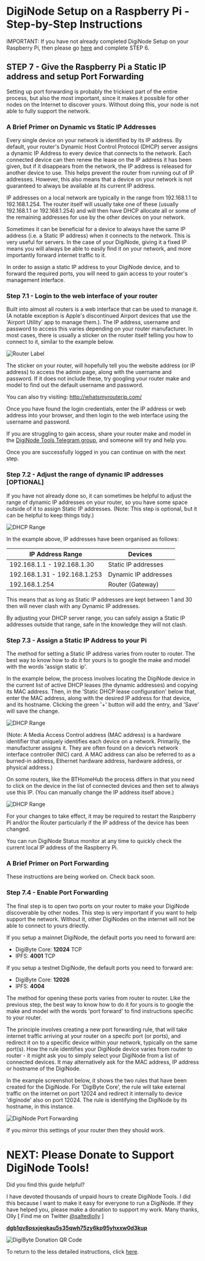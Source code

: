 # DigiNode Setup on a Raspberry Pi - Step-by-Step Instructions

IMPORTANT: If you have not already completed DigiNode Setup on your Raspberry Pi, then please go [here](/docs/rpi_setup_step6_run_diginode_setup.md) and complete STEP 6.


## STEP 7 - Give the Raspberry Pi a Static IP address and setup Port Forwarding

Setting up port forwarding is probably the trickiest part of the entire process, but also the most important, since it makes it possible for other nodes on the Internet to discover yours. Without doing this, your node is not able to fully support the network.


### A Brief Primer on Dynamic vs Static IP Addresses

Every single device on your network is identified by its IP address. By default, your router's Dynamic Host Control Protocol (DHCP) server assigns a dynamic IP Address to every device that connects to the network. Each connected device can then renew the lease on the IP address it has been given, but if it disappears from the network, the IP address is released for another device to use. This helps prevent the router from running out of IP addresses. However, this also means that a device on your network is not guaranteed to always be available at its current IP address.

IP addresses on a local network are typically in the range from 192.168.1.1 to 192.168.1.254. The router itself will usually take one of these (usually 192.168.1.1 or 192.168.1.254) and will then have DHCP allocate all or some of the remaining addresses for use by the other devices on your network.

Sometimes it can be beneficial for a device to always have the same IP address (i.e. a Static IP address) when it connects to the network. This is very useful for servers. In the case of your DigiNode, giving it a fixed IP means you will always be able to easily find it on your network, and more importantly forward internet traffic to it.

In order to assign a static IP address to your DigiNode device, and to forward the required ports, you will need to gain access to your router's management interface.


### Step 7.1 - Login to the web interface of your router

Built into almost all routers is a web interface that can be used to manage it. (A notable exception is Apple's discontinued Airport devices that use the 'Airport Utility' app to manage them.). The IP address, username and password to access this varies depending on your router manufacturer. In most cases, there is usually a sticker on the router itself telling you how to connect to it, similar to the example below.

![Router Label](/images/router_label.jpg)

The sticker on your router, will hopefully tell you the website address (or IP address) to access the admin page, along with the username and password. If it does not include these, try googling your router make and model to find out the default username and password.

You can also try visiting: http://whatsmyrouterip.com/

Once you have found the login credentials, enter the IP address or web address into your browser, and then login to the web interface using the username and password.

If you are struggling to gain access, share your router make and model in the [DigiNode Tools Telegram group](https://t.me/DigiNodeTools), and someone will try and help you.

Once you are successfully logged in you can continue on with the next step.


### Step 7.2 - Adjust the range of dynamic IP addresses [OPTIONAL]

If you have not already done so, it can sometimes be helpful to adjust the range of dynamic IP addresses on your router, so you have some space outside of it to assign Static IP addresses. (Note: This step is optional, but it can be helpful to keep things tidy.)

![DHCP Range](/images/dhcp_settings.png)

In the example above, IP addresses have been organised as follows:

| IP Address Range              | Devices                   |
|-------------------------------|---------------------------|
| 192.168.1.1 - 192.168.1.30 	| Static IP addresses		|
| 192.168.1.31 - 192.168.1.253	| Dynamic IP addresses		|
| 192.168.1.254   				| Router (Gateway)			|

This means that as long as Static IP addresses are kept between 1 and 30 then will never clash with any Dynamic IP addresses.

By adjusting your DHCP server range, you can safely assign a Static IP addresses outside that range, safe in the knowledge they will not clash. 


### Step 7.3 - Assign a Static IP Address to your Pi

The method for setting a Static IP address varies from router to router. The best way to know how to do it for yours is to google the make and model with the words 'assign static ip'. 

In the example below, the process involves locating the DigiNode device in the current list of active DHCP leases (the dynamic addresses) and copying its MAC address. Then, in the 'Static DHCP lease configuration' below that, enter the MAC address, along with the desired IP address for that device, and its hostname. Clicking the green '+' button will add the entry, and 'Save' will save the change. 

![DHCP Range](/images/dhcp_static_lease.png)

(Note: A Media Access Control address (MAC address) is a hardware identifier that uniquely identifies each device on a network. Primarily, the manufacturer assigns it. They are often found on a device’s network interface controller (NIC) card. A MAC address can also be referred to as a burned-in address, Ethernet hardware address, hardware address, or physical address.)

On some routers, like the BTHomeHub the process differs in that you need to click on the device in the list of connected devices and then set to always use this IP. (You can manually change the IP address itself above.)

![DHCP Range](/images/dhcp_fixed_ip.jpg)

For your changes to take effect, it may be required to restart the Raspberry Pi and/or the Router particularly if the IP address of the device has been changed.

You can run DigiNode Status monitor at any time to quickly check the current local IP address of the Raspberry Pi.


### A Brief Primer on Port Forwarding

These instructions are being worked on. Check back soon.



### Step 7.4 - Enable Port Forwarding

The final step is to open two ports on your router to make your DigiNode discoverable by other nodes. This step is very important if you want to help support the network. Without it, other DigiNodes on the internet will not be able to connect to yours driectly.

If you setup a mainnet DigiNode, the default ports you need to forward are:
- DigiByte Core: **12024** TCP
- IPFS: **4001** TCP

If you setup a testnet DigiNode, the default ports you need to forward are:
- DigiByte Core: **12026**
- IPFS: **4004**

The method for opening these ports varies from router to router. Like the previous step, the best way to know how to do it for yours is to google the make and model with the words 'port forward' to find instructions specific to your router. 

The principle involves creating a new port forwarding rule, that will take internet traffic arriving at your router on a specifc port (or ports), and redirect it on to a specific device within your network, typically on the same port(s). How the rule identifies your DigiNode device varies from router to router - it might ask you to simply select your DigiNode from a list of connected devices. It may alternatively ask for the MAC address, IP address or hostname of the DigiNode. 

In the example screenshot below, it shows the two rules that have been created for the DigiNode. For 'DigiByte Core', the rule will take external traffic on the internet on port 12024 and redirect it internally to device 'diginode' also on port 12024. The rule is identifying the DigiNode by its hostname, in this instance. 

![DigiNode Port Forwarding](/images/diginode_port_forwarding.png)

If you mirror this settings of your router then they should work.


# NEXT: Please Donate to Support DigiNode Tools!

Did you find this guide helpful?

I have devoted thousands of unpaid hours to create DigiNode Tools. I did this because I want to make it easy for everyone to run a DigiNode. If they have helped you, please make a donation to support my work. Many thanks, Olly  [ Find me on Twitter [@saltedlolly](https://twitter.com/saltedlolly) ]

**[dgb1qv8psxjeqkau5s35qwh75zy6kp95yhxxw0d3kup](digibyte:dgb1qv8psxjeqkau5s35qwh75zy6kp95yhxxw0d3kup)**

![DigiByte Donation QR Code](/images/donation_qr_code.png)


To return to the less detailed instructions, click [here](/docs/rpi_setup.md).